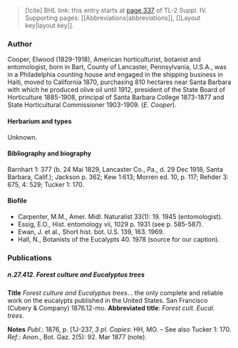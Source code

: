 > [!cite] BHL link: this entry starts at [page 337](https://www.biodiversitylibrary.org/item/103860#page/347/mode/1up) of TL-2 Suppl. IV.
> Supporting pages: [[Abbreviations|abbreviations]], [[Layout key|layout key]].

### Author

Cooper, Elwood (1829-1918), American horticulturist, botanist and entomologist, born in Bart, County of Lancaster, Pennsylvania, U.S.A., was in a Philadelphia counting house and engaged in the shipping business in Haiti, moved to California 1870, purchasing 810 hectares near Santa Barbara with which he produced olive oil until 1912, president of the State Board of Horticulture 1885-1908, principal of Santa Barbara College 1873-1877 and State Horticultural Commissioner 1903-1909. (*E. Cooper*).

#### Herbarium and types

Unknown.

#### Bibliography and biography

Barnhart 1: 377 (b. 24 Mai 1829, Lancaster Co., Pa., d. 29 Dec 1918, Santa Barbara, Calif.); Jackson p. 362; Kew 1:613; Morren ed. 10, p. 117; Rehder 3: 675, 4: 529; Tucker 1: 170.

#### Biofile

- Carpenter, M.M., Amer. Midl. Naturalist 33(1): 19. 1945 (entomologist).
- Essig, E.O., Hist. entomology vii, 1029 p. 1931 (see p. 585-587).
- Ewan, J. et al., Short hist. bot. U.S. 139, 163. 1969.
- Hall, N., Botanists of the Eucalypts 40. 1978 (source for our caption).

### Publications

##### n.27.412. Forest culture and Eucalyptus trees

**Title**
*Forest culture and Eucalyptus trees*... the only complete and reliable work on the eucalypts published in the United States. San Francisco (Cubery & Company) 1876.12-mo.
**Abbreviated title**: *Forest cult. Eucal. trees*.

**Notes**
*Publ*.: 1876, p. \[1J-237, *3 pl. Copies*: HH, MO. – See also Tucker 1: 170.
*Ref*.: Anon., Bot. Gaz. 2(5): 92. Mar 1877 (note).

